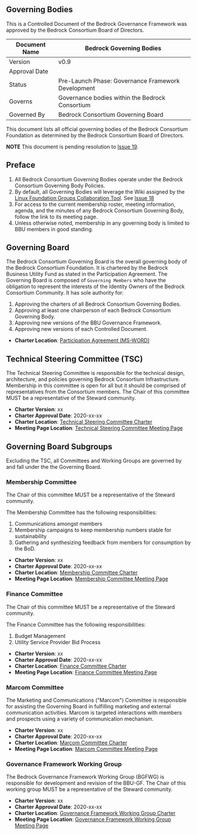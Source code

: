 
## Governing Bodies

This is a Controlled Document of the Bedrock Governance Framework was approved by the Bedrock Consortium Board of Directors.

| Document Name |Bedrock Governing Bodies |
| --- | --- |
| Version | v0.9 |
| Approval Date | |
| Status | Pre-Launch Phase: Governance Framework Development |
| Governs | Governance bodies within the Bedrock Consortium|
| Governed By | Bedrock Consortium Governing Board |

This document lists all official governing bodies of the Bedrock Consortium Foundation as determined by the Bedrock Consortium Board of Directors.

**NOTE** This document is pending resolution to [Issue 19](https://github.com/bedrock-consortium/bbu-gf/issues/19).

## Preface

1. All Bedrock Consortium Governing Bodies operate under the Bedrock Consortium Governing Body Policies.
2. By default, all Governing Bodies will leverage the Wiki assigned by the [Linux Foundation Groups Collaboration Tool](https://groups.linuxfoundation.org/). See [Issue 18](https://github.com/bedrock-consortium/bbu-gf/issues/18)
3. For access to the current membership roster, meeting information, agenda, and the minutes of any Bedrock Consortium Governing Body, follow the link to its meeting page.
4. Unless otherwise noted, membership in any governing body is limited to BBU members in good standing.

## Governing Board
The Bedrock Consortium Governing Board is the overall governing body of the Bedrock Consortium Foundation. It is chartered by the Bedrock Business Utility Fund as stated in the Participation Agreement. The Governing Board is composed of ```Governing Members``` who have the obligation to represent the interests of the Identity Owners of the Bedrock Consortium Community. It has sole authority for:

1. Approving the charters of all Bedrock Consortium Governing Bodies.
2. Approving at least one chairperson of each Bedrock Consortium Governing Body.
3. Approving new versions of the BBU Governance Framework.
4. Approving new versions of each Controlled Document.

* **Charter Location**: [Participation Agreement (MS-WORD)](./contracts/bbu_participation_agreement.docx)

## Technical Steering Committee (TSC)
The Technical Steering Committee is responsible for the technical design, architecture, and policies governing Bedrock Consortium Infrastructure. Membership in this committee is open for all but it should be comprised of representatives from the Consortium members. The Chair of this committee MUST be a representative of the Steward community.

* **Charter Version**: xx
* **Charter Approval Date**: 2020-xx-xx
* **Charter Location**: [Technical Steering Committee Charter]()
* **Meeting Page Location**: [Technical Steering Committee Meeting Page]()

## Governing Board Subgroups
Excluding the TSC, all Committees and Working Groups are governed by and fall under the the Governing Board.

### Membership Committee
The Chair of this committee MUST be a representative of the Steward community.

The Membership Committee has the following responsibilities:

1. Communications amongst members
2. Membership campaigns to keep membership numbers stable for sustainability
3. Gathering and synthesizing feedback from members for consumption by the BoD.

* **Charter Version**: xx
* **Charter Approval Date**: 2020-xx-xx
* **Charter Location**: [Membership Committee Charter]()
* **Meeting Page Location**: [Membership Committee Meeting Page]()

### Finance Committee
The Chair of this committee MUST be a representative of the Steward community.

The Finance Committee has the following responsibilities:

1. Budget Management
2. Utility Service Provider Bid Process

* **Charter Version**: xx
* **Charter Approval Date**: 2020-xx-xx
* **Charter Location**: [Finance Committee Charter]()
* **Meeting Page Location**: [Finance Committee Meeting Page]()

### Marcom Committee
The Marketing and Communications ("Marcom") Committee is responsible for assisting the Governing Board in fulfilling marketing and external communication activities.
Marcom is targeted interactions with members and prospects using a variety of communication mechanism.

* **Charter Version**: xx
* **Charter Approval Date**: 2020-xx-xx
* **Charter Location**: [Marcom Committee Charter]()
* **Meeting Page Location**: [Marcom Committee Meeting Page]()

### Governance Framework Working Group
The Bedrock Governance Framework Working Group (BGFWG) is responsible for development and revision of the BBU-GF. The Chair of this working group MUST be a representative of the Steward community.

* **Charter Version**: xx
* **Charter Approval Date**: 2020-xx-xx
* **Charter Location**: [Governance Framework Working Group Charter]()
* **Meeting Page Location**: [Governance Framework Working Group Meeting Page]()
